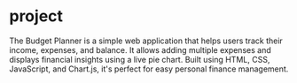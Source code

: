 # project
The Budget Planner is a simple web application that helps users track their income, expenses, and balance. It allows adding multiple expenses and displays financial insights using a live pie chart. Built using HTML, CSS, JavaScript, and Chart.js, it's perfect for easy personal finance management.
